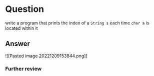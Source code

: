 # Question
write a program that prints the index of a `String s` each time `char a` is located within it 
## Answer
![[Pasted image 20221209153844.png]]
### Further review
